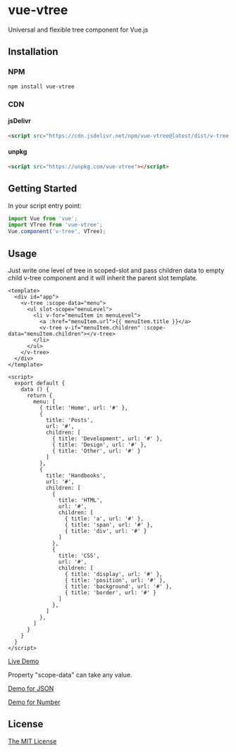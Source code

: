 # vue-vtree
Universal and flexible tree component for Vue.js

## Installation

### NPM

```
npm install vue-vtree
```

### CDN
#### jsDelivr
```html
<script src="https://cdn.jsdelivr.net/npm/vue-vtree@latest/dist/v-tree.min.js"></script>
```

#### unpkg
```html
<script src="https://unpkg.com/vue-vtree"></script>
```

## Getting Started
In your script entry point:
```javascript
import Vue from 'vue';
import VTree from 'vue-vtree';
Vue.component('v-tree', VTree);
```

## Usage

Just write one level of tree in scoped-slot and pass children data to empty child v-tree component and it will inherit the parent slot template.

```vue
<template>
  <div id="app">
    <v-tree :scope-data="menu">
      <ul slot-scope="menuLevel">
        <li v-for="menuItem in menuLevel">
          <a :href="menuItem.url">{{ menuItem.title }}</a>
          <v-tree v-if="menuItem.children" :scope-data="menuItem.children"></v-tree>
        </li>
      </ul>
    </v-tree>
  </div>
</template>

<script>
  export default {
    data () {
      return {
        menu: [
          { title: 'Home', url: '#' },
          {
            title: 'Posts',
            url: '#',
            children: [
              { title: 'Development', url: '#' },
              { title: 'Design', url: '#' },
              { title: 'Other', url: '#' }
            ]
          },
          {
            title: 'Handbooks',
            url: '#',
            children: [
              {
                title: 'HTML',
                url: '#',
                children: [
                  { title: 'a', url: '#' },
                  { title: 'span', url: '#' },
                  { title: 'div', url: '#' }
                ]
              },
              {
                title: 'CSS',
                url: '#',
                children: [
                  { title: 'display', url: '#' },
                  { title: 'position', url: '#' },
                  { title: 'background', url: '#' },
                  { title: 'border', url: '#' }
                ]
              },
            ]
          },
        ]
      }
    }
  }
</script>
```
[Live Demo](https://codepen.io/XAHTEP26/pen/mQRyRB)

Property "scope-data" can take any value.

[Demo for JSON](https://codepen.io/XAHTEP26/pen/zMNONz)

[Demo for Number](https://codepen.io/XAHTEP26/pen/PxWwaa)

## License
[The MIT License](LICENSE)
